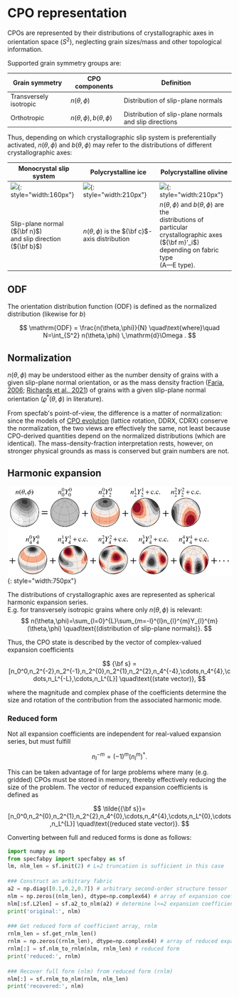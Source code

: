 # CPO representation

CPOs are represented by their distributions of crystallographic axes in orientation space ($S^2$), neglecting grain sizes/mass and other topological information.

Supported grain symmetry groups are:

| Grain symmetry | CPO components | Definition |
| --- | --- | --- | 
| Transversely isotropic | $n(\theta,\phi)$                  | Distribution of slip-plane normals |
| Orthotropic            | $n(\theta,\phi),\,b(\theta,\phi)$ | Distribution of slip-plane normals and slip directions |

Thus, depending on which crystallographic slip system is preferentially activated, $n(\theta,\phi)$ and $b(\theta,\phi)$ may refer to the distributions of different crystallographic axes:

| <center> Monocrystal slip system</center> | <center>Polycrystalline ice</center> | <center>Polycrystalline olivine</center> |
| :- | :- | :- |
| ![](https://raw.githubusercontent.com/nicholasmr/specfab/main/images/slipplane.png){: style="width:160px"} | ![](https://raw.githubusercontent.com/nicholasmr/specfab/main/images/tranisotropic/polycrystal-ice.png){: style="width:210px"} | ![](https://raw.githubusercontent.com/nicholasmr/specfab/main/images/orthotropic/polycrystal.png){: style="width:210px"} |
| Slip-plane normal (${\bf n}$) <br>and slip direction (${\bf b}$) | $n(\theta,\phi)$ is the ${\bf c}$-axis distribution | $n(\theta,\phi)$ and $b(\theta,\phi)$ are the <br> distributions of particular <br> crystallographic axes (${\bf m}'_i$) <br> depending on fabric type <br> (A&mdash;E type). |

## ODF

The orientation distribution function (ODF) is defined as the normalized distribution (likewise for $b$)

$$ 
\mathrm{ODF} = \frac{n(\theta,\phi)}{N} \quad\text{where}\quad N=\int_{S^2} n(\theta,\phi) \,\mathrm{d}\Omega .
$$

## Normalization

$n(\theta,\phi)$ may be understood either as the number density of grains with a given slip-plane normal orientation, or as the mass density fraction ([Faria, 2006](https://royalsocietypublishing.org/doi/abs/10.1098/rspa.2005.1610); [Richards et al., 2021](https://www.sciencedirect.com/science/article/abs/pii/S0012821X20306622)) of grains with a given slip-plane normal orientation ($\varrho^*(\theta,\phi)$ in literature).

From specfab's point-of-view, the difference is a matter of normalization: since the models of [CPO evolution](cpo-dynamics-tranisotropic.md) (lattice rotation, DDRX, CDRX) conserve the normalization, the two views are effectively the same, not least because CPO-derived quantities depend on the normalized distributions (which are identical).
The mass-density-fraction interpretation rests, however, on stronger physical grounds as mass is conserved but grain numbers are not.


## Harmonic expansion

![](https://raw.githubusercontent.com/nicholasmr/specfab/main/images/harmonic-expansion/harmonic-expansion.png#center){: style="width:750px"}

The distributions of crystallographic axes are represented as spherical harmonic expansion series.
<br>
E.g. for transversely isotropic grains where only $n(\theta,\phi)$ is relevant:
$$ 
n(\theta,\phi)=\sum_{l=0}^{L}\sum_{m=-l}^{l}n_{l}^{m}Y_{l}^{m}(\theta,\phi) \quad\text{(distribution of slip-plane normals)}.
$$


Thus, the CPO state is described by the vector of complex-valued expansion coefficients

$$
{\bf s} = [n_0^0,n_2^{-2},n_2^{-1},n_2^{0},n_2^{1},n_2^{2},n_4^{-4},\cdots,n_4^{4},\cdots,n_L^{-L},\cdots,n_L^{L}] \quad\text{(state vector)},
$$

where the magnitude and complex phase of the coefficients determine the size and rotation of the contribution from the associated harmonic mode.

### Reduced form

Not all expansion coefficients are independent for real-valued expansion series, but must fulfill

$$ 
n_l^{-m}=(-1)^m(n_l^m)^* .
$$

This can be taken advantage of for large problems where many (e.g. gridded) CPOs must be stored in memory, thereby effectively reducing the size of the problem. 
The vector of reduced expansion coefficients is defined as

$$
\tilde{{\bf s}}= [n_0^0,n_2^{0},n_2^{1},n_2^{2},n_4^{0},\cdots,n_4^{4},\cdots,n_L^{0},\cdots,n_L^{L}] \quad\text{(reduced state vector)}.
$$

Converting between full and reduced forms is done as follows:

```python
import numpy as np
from specfabpy import specfabpy as sf
lm, nlm_len = sf.init(2) # L=2 truncation is sufficient in this case

### Construct an arbitrary fabric
a2 = np.diag([0.1,0.2,0.7]) # arbitrary second-order structure tensor
nlm = np.zeros((nlm_len), dtype=np.complex64) # array of expansion coefficients
nlm[:sf.L2len] = sf.a2_to_nlm(a2) # determine l<=2 expansion coefficients of ODF
print('original:', nlm)

### Get reduced form of coefficient array, rnlm
rnlm_len = sf.get_rnlm_len() 
rnlm = np.zeros((rnlm_len), dtype=np.complex64) # array of reduced expansion coefficients
rnlm[:] = sf.nlm_to_rnlm(nlm, rnlm_len) # reduced form
print('reduced:', rnlm)

### Recover full form (nlm) from reduced form (rnlm)
nlm[:] = sf.rnlm_to_nlm(rnlm, nlm_len)
print('recovered:', nlm)
```

